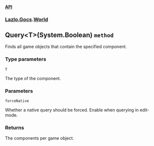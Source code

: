 #### [API](./API.md 'API')
### [Lazlo.Gocs](./API.md#Lazlo-Gocs 'Lazlo.Gocs').[World](./Lazlo-Gocs-World.md 'Lazlo.Gocs.World')
## Query&lt;T&gt;(System.Boolean) `method`
Finds all game objects that contain the specified component.
### Type parameters

<a name='Lazlo-Gocs-World-Query-T-(System-Boolean)-T'></a>
`T`

The type of the component.
### Parameters

<a name='Lazlo-Gocs-World-Query-T-(System-Boolean)-forceNative'></a>
`forceNative`

Whether a native query should be forced. Enable when querying in edit-mode.
### Returns
The components per game object.

